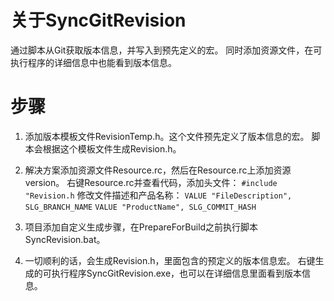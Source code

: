 关于SyncGitRevision
===================

通过脚本从Git获取版本信息，并写入到预先定义的宏。
同时添加资源文件，在可执行程序的详细信息中也能看到版本信息。


步骤
===

1. 添加版本模板文件RevisionTemp.h。这个文件预先定义了版本信息的宏。
脚本会根据这个模板文件生成Revision.h。

2. 解决方案添加资源文件Resource.rc，然后在Resource.rc上添加资源version。
右键Resource.rc并查看代码，添加头文件：
`#include "Revision.h`
修改文件描述和产品名称：
`VALUE "FileDescription", SLG_BRANCH_NAME`
`VALUE "ProductName", SLG_COMMIT_HASH`

3. 项目添加自定义生成步骤，在PrepareForBuild之前执行脚本SyncRevision.bat。

4. 一切顺利的话，会生成Revision.h，里面包含的预定义的版本信息宏。
右键生成的可执行程序SyncGitRevision.exe，也可以在详细信息里面看到版本信息。
